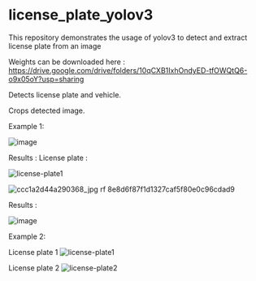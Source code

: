 # license_plate_yolov3
This repository demonstrates the usage of yolov3 to detect and extract license plate from an image

Weights can be downloaded here : https://drive.google.com/drive/folders/10qCXB1IxhOndyED-tfOWQtQ6-o9x05oY?usp=sharing

Detects license plate and vehicle.

Crops detected image.

Example 1:



![image](https://user-images.githubusercontent.com/84384057/148692608-a7b411da-213a-43a1-94ca-e5e32076f527.png)



Results :
License plate :



![license-plate1](https://user-images.githubusercontent.com/84384057/148692594-0588b03f-1cf9-4cc4-99e0-be3bb589d34e.jpg)






![ccc1a2d44a290368_jpg rf 8e8d6f87f1d1327caf5f80e0c96cdad9](https://user-images.githubusercontent.com/84384057/148692301-c02165fd-b9c4-4d58-a3e8-75f31abb3c55.jpg)

Results :





![image](https://user-images.githubusercontent.com/84384057/148692382-70ff3369-1436-403a-9536-87bab2341a36.png)



Example 2:



License plate 1
![license-plate1](https://user-images.githubusercontent.com/84384057/148692314-e8cf58f3-8ff9-4206-92f1-a3e261c86cb7.jpg)


License plate 2
![license-plate2](https://user-images.githubusercontent.com/84384057/148692320-481b3cf2-ce18-420c-9095-075caac9cc8c.jpg)

